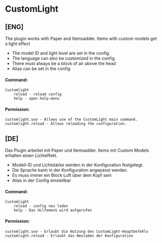 # CustomLight

## [ENG]
The plugin works with Paper and Itemsadder.
Items with custom models get a light effect
- The model ID and light level are set in the config.
- The language can also be customized in the config.
- There must always be a block of air above the head
- Alias can be set in the config

#### Command: 
    Customlight 
        reload - reload config
        help - open help-menu
  
#### Permission:
    customlight.use - Allows use of the CustomLight main command.
    customlight.reload - Allows reloading the configuration.




## [DE]
Das Plugin arbeitet mit Paper und Itemsadder.
Items mit Custom Models erhalten einen Lichteffekt.
- Modell-ID und Lichtstärke werden in der Konfiguration festgelegt.
- Die Sprache kann in der Konfiguration angepasst werden.
- Es muss immer ein Block Luft über dem Kopf sein
- Alias in der Config einstellbar


#### Command: 
    Customlight
        reload - config neu laden
        help - Das Hilfemenü wird aufgerufen
  
#### Permission:
    customlight.use - Erlaubt die Nutzung des CustomLight-Hauptbefehls
    customlight.reload - Erlaubt das Neuladen der Konfiguration

